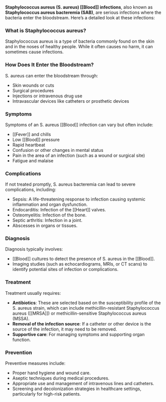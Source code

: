 **Staphylococcus aureus (S. aureus) [[Blood]] infections**, also known as **Staphylococcus aureus bacteremia (SAB)**, are serious infections where the bacteria enter the bloodstream. Here’s a detailed look at these infections:

### What is Staphylococcus aureus?
Staphylococcus aureus is a type of bacteria commonly found on the skin and in the noses of healthy people. While it often causes no harm, it can sometimes cause infections.

### How Does It Enter the Bloodstream?
S. aureus can enter the bloodstream through:
- Skin wounds or cuts
- Surgical procedures
- Injections or intravenous drug use
- Intravascular devices like catheters or prosthetic devices

### Symptoms
Symptoms of an S. aureus [[Blood]] infection can vary but often include:
- [[Fever]] and chills
- Low [[Blood]] pressure
- Rapid heartbeat
- Confusion or other changes in mental status
- Pain in the area of an infection (such as a wound or surgical site)
- Fatigue and malaise

### Complications
If not treated promptly, S. aureus bacteremia can lead to severe complications, including:
- Sepsis: A life-threatening response to infection causing systemic inflammation and organ dysfunction.
- Endocarditis: Infection of the [[Heart]] valves.
- Osteomyelitis: Infection of the bone.
- Septic arthritis: Infection in a joint.
- Abscesses in organs or tissues.

### Diagnosis
Diagnosis typically involves:
- [[Blood]] cultures to detect the presence of S. aureus in the [[Blood]].
- Imaging studies (such as echocardiograms, MRIs, or CT scans) to identify potential sites of infection or complications.

### Treatment
Treatment usually requires:
- **Antibiotics**: These are selected based on the susceptibility profile of the S. aureus strain, which can include methicillin-resistant Staphylococcus aureus ([[MRSA]]) or methicillin-sensitive Staphylococcus aureus (MSSA).
- **Removal of the infection source**: If a catheter or other device is the source of the infection, it may need to be removed.
- **Supportive care**: For managing symptoms and supporting organ function.

### Prevention
Preventive measures include:
- Proper hand hygiene and wound care.
- Aseptic techniques during medical procedures.
- Appropriate use and management of intravenous lines and catheters.
- Screening and decolonization strategies in healthcare settings, particularly for high-risk patients.
